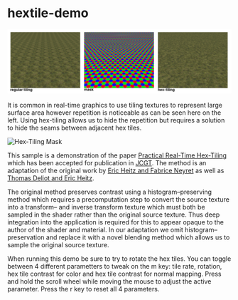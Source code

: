 # hextile-demo

<img src="https://github.com/mmikk/mmikk.github.io/blob/master/pictures/hex_demo/colorhextiling.png" alt="Hex-Tiling Example" />
 
It is common in real-time graphics to use tiling textures to represent large surface area however repetition is noticeable as can be seen
here on the left. Using hex-tiling allows us to hide the repetition but requires a solution to hide the seams between adjacent hex tiles.


<img src="https://github.com/mmikk/mmikk.github.io/blob/master/pictures/hex_demo/splash.png" alt="Hex-Tiling Mask" />

This sample is a demonstration of the paper [Practical Real-Time Hex-Tiling](https://github.com/mmikk/mmikk.github.io/blob/master/papers3d/mm_hex_compressed.pdf) which has been accepted for publication in [JCGT](https://jcgt.org/). The method is an adaptation of the original work by [Eric Heitz and Fabrice Neyret](https://eheitzresearch.wordpress.com/722-2/) as well as [Thomas Deliot and Eric Heitz](https://eheitzresearch.wordpress.com/738-2/).

The original method preserves contrast using a histogram–preserving method which requires a precomputation step to convert the source texture into
a transform– and inverse transform texture which must both be sampled in the shader rather than the original source texture.
Thus deep integration into the application is required for this to appear opaque to the author of the shader and material.
In our adaptation we omit histogram–preservation and replace it with a novel blending method which allows us to sample the original source texture.

When running this demo be sure to try to rotate the hex tiles. You can toggle between 4 different parametters to tweak on the m key:
tile rate, rotation, hex tile contrast for color and hex tile contrast for normal mapping. Press and hold the scroll wheel while moving the mouse
to adjust the active parameter. Press the r key to reset all 4 parameters. 
